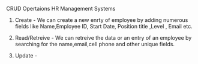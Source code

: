 CRUD Opertaions HR Management Systems

1) Create -
We can create a new enrty of employee by adding numerous fields like Name,Employee ID, Start Date, Position title ,Level , Email etc.

2) Read/Retreive - 
We can retreive the data or an entry of an employee by searching for the name,email,cell phone and other unique fields.

3) Update - 
